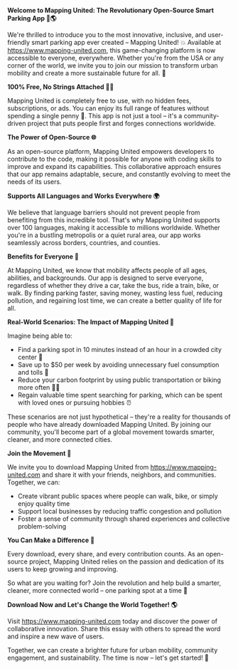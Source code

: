 **Welcome to Mapping United: The Revolutionary Open-Source Smart Parking App 🚗🌎**

We're thrilled to introduce you to the most innovative, inclusive, and user-friendly smart parking app ever created – Mapping United! 💥 Available at https://www.mapping-united.com, this game-changing platform is now accessible to everyone, everywhere. Whether you're from the USA or any corner of the world, we invite you to join our mission to transform urban mobility and create a more sustainable future for all. 🌟

**100% Free, No Strings Attached 🙅‍♂️**

Mapping United is completely free to use, with no hidden fees, subscriptions, or ads. You can enjoy its full range of features without spending a single penny 💸. This app is not just a tool – it's a community-driven project that puts people first and forges connections worldwide.

**The Power of Open-Source 🌐**

As an open-source platform, Mapping United empowers developers to contribute to the code, making it possible for anyone with coding skills to improve and expand its capabilities. This collaborative approach ensures that our app remains adaptable, secure, and constantly evolving to meet the needs of its users.

**Supports All Languages and Works Everywhere 🌍**

We believe that language barriers should not prevent people from benefiting from this incredible tool. That's why Mapping United supports over 100 languages, making it accessible to millions worldwide. Whether you're in a bustling metropolis or a quiet rural area, our app works seamlessly across borders, countries, and counties.

**Benefits for Everyone 🌈**

At Mapping United, we know that mobility affects people of all ages, abilities, and backgrounds. Our app is designed to serve everyone, regardless of whether they drive a car, take the bus, ride a train, bike, or walk. By finding parking faster, saving money, wasting less fuel, reducing pollution, and regaining lost time, we can create a better quality of life for all.

**Real-World Scenarios: The Impact of Mapping United 🌆**

Imagine being able to:

* Find a parking spot in 10 minutes instead of an hour in a crowded city center 💨
* Save up to $50 per week by avoiding unnecessary fuel consumption and tolls 💸
* Reduce your carbon footprint by using public transportation or biking more often 🚴‍♀️
* Regain valuable time spent searching for parking, which can be spent with loved ones or pursuing hobbies ⏰

These scenarios are not just hypothetical – they're a reality for thousands of people who have already downloaded Mapping United. By joining our community, you'll become part of a global movement towards smarter, cleaner, and more connected cities.

**Join the Movement 🌟**

We invite you to download Mapping United from https://www.mapping-united.com and share it with your friends, neighbors, and communities. Together, we can:

* Create vibrant public spaces where people can walk, bike, or simply enjoy quality time
* Support local businesses by reducing traffic congestion and pollution
* Foster a sense of community through shared experiences and collective problem-solving

**You Can Make a Difference 🌟**

Every download, every share, and every contribution counts. As an open-source project, Mapping United relies on the passion and dedication of its users to keep growing and improving.

So what are you waiting for? Join the revolution and help build a smarter, cleaner, more connected world – one parking spot at a time 🚀

**Download Now and Let's Change the World Together! 🌎**

Visit https://www.mapping-united.com today and discover the power of collaborative innovation. Share this essay with others to spread the word and inspire a new wave of users.

Together, we can create a brighter future for urban mobility, community engagement, and sustainability. The time is now – let's get started! 🌟